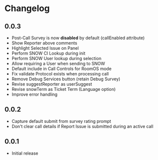 # Changelog

## 0.0.3
- Post-Call Survey is now **disabled** by default (callEnabled attribute)
- Show Reporter above comments
- Highlight Selected Issue on Panel
- Perform SNOW CI Lookup during init
- Perform SNOW User lookup during selection
- Allow requiring a User when sending to SNOW
- Default include in Call Controls for RoomOS mode
- Fix validate Protocol exists when processing call
- Remove Debug Services button (retain Debug Survey)
- Revise suggestReporter as userSuggest
- Revise snowTerm as Ticket Term (Language option)
- Improve error handling

## 0.0.2
- Capture default submit from survey rating prompt
- Don't clear call details if Report Issue is submitted during an active call

## 0.0.1
- Initial release
